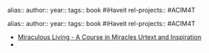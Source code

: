 alias::
author::
year::
tags:: book #iHaveit
rel-projects:: #ACIM4T


alias::
author::
year::
tags:: book #iHaveit
rel-projects:: #ACIM4T


- [Miraculous Living - A Course in Miracles Urtext and Inspiration](https://www.miraculousliving.com/)
-

